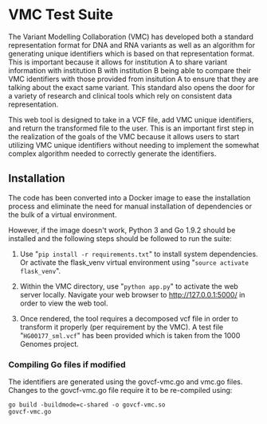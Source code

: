 
# VMC Test Suite

The Variant Modelling Collaboration (VMC) has developed both a standard representation format for DNA and RNA variants as well as an algorithm for generating unique identifiers which is based on that representation format. This is important because it allows for institution A to share variant information with institution B with institution B being able to compare their VMC identifiers with those provided from insitution A to ensure that they are talking about the exact same variant. This standard also opens the door for a variety of research and clinical tools which rely on consistent data representation.

This web tool is designed to take in a VCF file, add VMC unique identifiers, and return the transformed file to the user. This is an important first step in the realization of the goals of the VMC because it allows users to start utilizing VMC unique identifiers without needing to implement the somewhat complex algorithm needed to correctly generate the identifiers.

## Installation

The code has been converted into a Docker image to ease the installation process and eliminate the need for manual installation of dependencies or the bulk of a virtual environment.

However, if the image doesn't work, Python 3 and Go 1.9.2 should be installed and the following steps should be followed to run the suite:

1) Use  "<code>pip install -r requirements.txt</code>" to install system dependencies. Or activate the flask_venv virtual environment using  "<code>source activate flask_venv</code>".

2) Within the VMC directory, use  "<code>python app.py</code>" to activate the web server locally. Navigate your web browser to http://127.0.0.1:5000/ in order to view the web tool.

3) Once rendered, the tool requires a decomposed vcf file in order to transform it properly (per requirement by the VMC). A test file  "<code>HG00177_sml.vcf</code>" has been provided which is taken from the 1000 Genomes project.




### Compiling Go files if modified

The identifiers are generated using the govcf-vmc.go and vmc.go files. Changes to the govcf-vmc.go file require it to be re-compiled using:

<code>go build -buildmode=c-shared -o govcf-vmc.so govcf-vmc.go</code>
